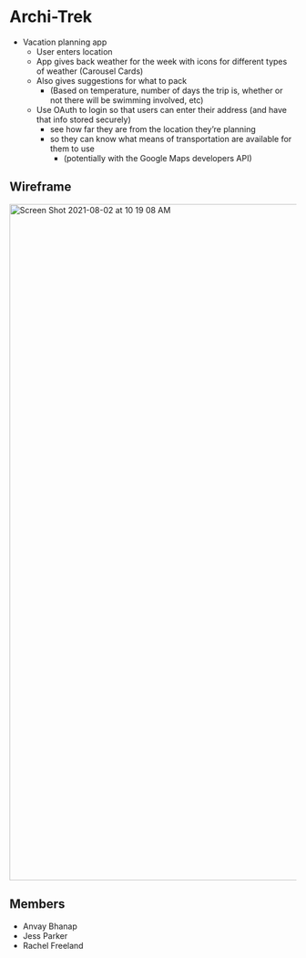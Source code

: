 # Archi-Trek

- Vacation planning app
  - User enters location
  - App gives back weather for the week with icons for different types of weather (Carousel Cards)
  - Also gives suggestions for what to pack
      - (Based on temperature, number of days the trip is, whether or not there will be swimming involved, etc)
  - Use OAuth to login so that users can enter their address (and have that info stored securely)
    - see how far they are from the location they’re planning 
    - so they can know what means of transportation are available for them to use 
      - (potentially with the Google Maps developers API)

## Wireframe
<img width="1187" alt="Screen Shot 2021-08-02 at 10 19 08 AM" src="https://user-images.githubusercontent.com/53208269/127899935-7b2df826-de81-4474-86fe-5ed3ab70e9f3.png">


## Members
- Anvay Bhanap
- Jess Parker
- Rachel Freeland

